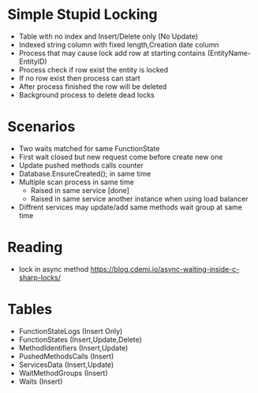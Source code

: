 ﻿# Simple Stupid Locking
* Table with no index and Insert/Delete only (No Update)
* Indexed string column with fixed length,Creation date column
* Process that may cause lock add row at starting contains (EntityName-EntityID)
* Process check if row exist the entity is locked
* If no row exist then process can start
* After process finished the row will be deleted
* Background process to delete dead locks

# Scenarios
* Two waits matched for same FunctionState
* First wait closed but new request come before create new one
* Update pushed methods calls counter
* Database.EnsureCreated(); in same time
* Multiple scan process in same time
	* Raised in same service [done]
	* Raised in same service another instance when using load balancer
* Diffrent services may update/add same methods wait group at same time


# Reading
* lock in async method https://blog.cdemi.io/async-waiting-inside-c-sharp-locks/


# Tables
* FunctionStateLogs (Insert Only)
* FunctionStates (Insert,Update,Delete)
* MethodIdentifiers (Insert,Update)
* PushedMethodsCalls (Insert)
* ServicesData (Insert,Update)
* WaitMethodGroups (Insert)
* Waits (Insert)